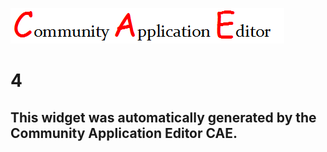 ![CAE](https://github.com/PhilCAEOrg/frontendComponent-4/blob/gh-pages/img/logo.png)  

4
===================


This widget was automatically generated by the Community Application Editor CAE.  
---------------
